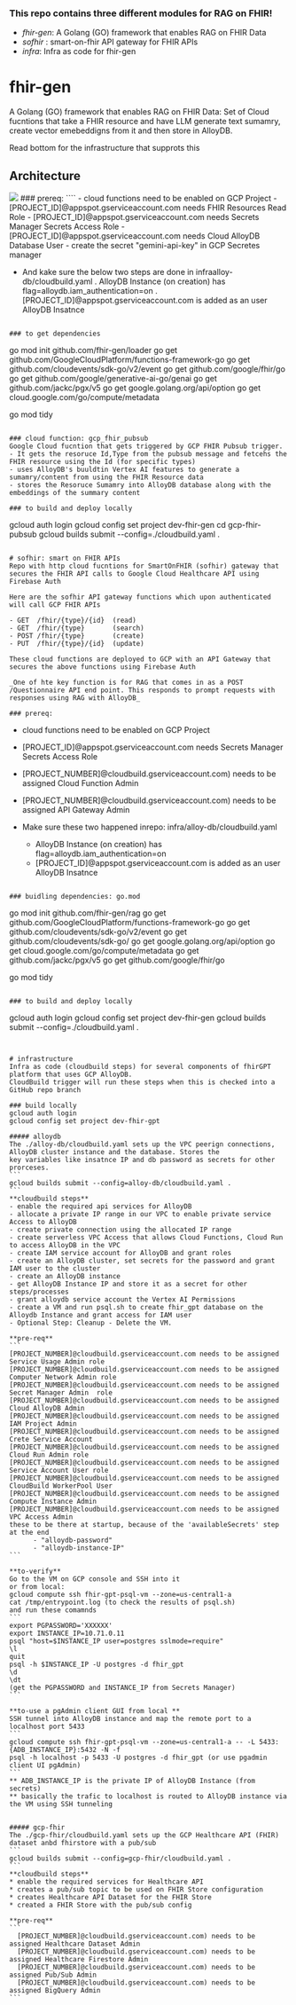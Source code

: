 
### This repo contains three different modules for RAG on FHIR!  
- *fhir-gen*:  A Golang (GO) framework that enables RAG on FHIR Data
- *sofhir* : smart-on-fhir API gateway for FHIR APIs
- *infra*: Infra as code for fhir-gen

# fhir-gen
A Golang (GO) framework that enables RAG on FHIR Data: Set of Cloud fucntions that take a FHIR resource and have LLM generate text sumamry, create vector emebeddigns from it and then store in AlloyDB.

Read bottom for the infrastructure that supprots this

## Architecture
<img src="fhir-gen-architecture.png">
### prereq:
````
- cloud functions need to be enabled on GCP Project
- [PROJECT_ID]@appspot.gserviceaccount.com needs FHIR Resources Read Role
- [PROJECT_ID]@appspot.gserviceaccount.com needs Secrets Manager Secrets Access Role
- [PROJECT_ID]@appspot.gserviceaccount.com needs Cloud AlloyDB Database User
- create the secret "gemini-api-key" in GCP Secretes manager

- And kake sure the below two steps are done in infraalloy-db/cloudbuild.yaml
    . AlloyDB Instance (on creation) has flag=alloydb.iam_authentication=on
    . [PROJECT_ID]@appspot.gserviceaccount.com is added as an user AlloyDB Insatnce
````

### to get dependencies
````
go mod init github.com/fhir-gen/loader
go get github.com/GoogleCloudPlatform/functions-framework-go
go get github.com/cloudevents/sdk-go/v2/event
go get github.com/google/fhir/go
go get github.com/google/generative-ai-go/genai
go get github.com/jackc/pgx/v5
go get google.golang.org/api/option
go get cloud.google.com/go/compute/metadata

go mod tidy
````

### cloud function: gcp_fhir_pubsub
Google Cloud fucntion that gets triggered by GCP FHIR Pubsub trigger. 
- It gets the resoruce Id,Type from the pubsub message and fetcehs the FHIR resource using the Id (for specific types)
- uses AlloyDB's buuldtin Vertex AI features to generate a sumamry/content from using the FHIR Resource data
- stores the Resoruce Sumamry into AlloyDB database along with the embeddings of the summary content

### to build and deploy locally
````
gcloud auth login
gcloud config set project dev-fhir-gen
cd gcp-fhir-pubsub
gcloud builds submit --config=./cloudbuild.yaml .
````

# sofhir: smart on FHIR APIs
Repo with http cloud fucntions for SmartOnFHIR (sofhir) gateway that secures the FHIR API calls to Google Cloud Healthcare API using Firebase Auth

Here are the sofhir API gateway functions which upon authenticated will call GCP FHIR APIs

- GET  /fhir/{type}/{id}  (read)
- GET  /fhir/{type}       (search)
- POST /fhir/{type}       (create) 
- PUT  /fhir/{type}/{id}  (update) 

These cloud functions are deployed to GCP with an API Gateway that secures the above functions using Firebase Auth

_One of hte key function is for RAG that comes in as a POST /Questionnaire API end point. This responds to prompt requests with responses using RAG with AlloyDB_

### prereq:
````
- cloud functions need to be enabled on GCP Project
- [PROJECT_ID]@appspot.gserviceaccount.com needs Secrets Manager Secrets Access Role
- [PROJECT_NUMBER]@cloudbuild.gserviceaccount.com) needs to be assigned Cloud Function Admin 
- [PROJECT_NUMBER]@cloudbuild.gserviceaccount.com) needs to be assigned API Gateway Admin

- Make sure these two happened inrepo: infra/alloy-db/cloudbuild.yaml
    - AlloyDB Instance (on creation) has flag=alloydb.iam_authentication=on
    - [PROJECT_ID]@appspot.gserviceaccount.com is added as an user AlloyDB Insatnce
````

### buidling dependencies: go.mod
````
go mod init github.com/fhir-gen/rag
go get github.com/GoogleCloudPlatform/functions-framework-go
go get github.com/cloudevents/sdk-go/v2/event
go get github.com/cloudevents/sdk-go/
go get google.golang.org/api/option
go get cloud.google.com/go/compute/metadata
go get github.com/jackc/pgx/v5
go get github.com/google/fhir/go

go mod tidy
````

### to build and deploy locally
````
gcloud auth login
gcloud config set project dev-fhir-gen
gcloud builds submit --config=./cloudbuild.yaml .
````


# infrastructure
Infra as code (cloudbuild steps) for several components of fhirGPT platform that uses GCP AlloyDB.
CloudBuild trigger will run these steps when this is checked into a GitHub repo branch

### build locally 
gcloud auth login
gcloud config set project dev-fhir-gpt

##### alloydb
The ./alloy-db/cloudbuild.yaml sets up the VPC peerign connections, AlloyDB cluster instance and the database. Stores the
key variables like insatnce IP and db password as secrets for other prorceses.  
```
gcloud builds submit --config=alloy-db/cloudbuild.yaml .
```
**cloudbuild steps**
- enable the required api services for AlloyDB
- allocate a private IP range in our VPC to enable private service Access to AlloyDB
- create private connection using the allocated IP range
- create serverless VPC Access that allows Cloud Functions, Cloud Run to access AlloyDB in the VPC
- create IAM service account for AlloyDB and grant roles
- create an AlloyDB cluster, set secrets for the password and grant IAM user to the cluster
- create an AlloyDB instance
- get AlloyDB Instance IP and store it as a secret for other steps/processes
- grant alloydb service account the Vertex AI Permissions
- create a VM and run psql.sh to create fhir_gpt database on the Alloydb Instance and grant access for IAM user
- Optional Step: Cleanup - Delete the VM. 

**pre-req**
```
[PROJECT_NUMBER]@cloudbuild.gserviceaccount.com needs to be assigned Service Usage Admin role
[PROJECT_NUMBER]@cloudbuild.gserviceaccount.com needs to be assigned Computer Network Admin role
[PROJECT_NUMBER]@cloudbuild.gserviceaccount.com needs to be assigned Secret Manager Admin  role
[PROJECT_NUMBER]@cloudbuild.gserviceaccount.com needs to be assigned Cloud AlloyDB Admin
[PROJECT_NUMBER]@cloudbuild.gserviceaccount.com needs to be assigned IAM Project Admin
[PROJECT_NUMBER]@cloudbuild.gserviceaccount.com needs to be assigned Crete Service Account
[PROJECT_NUMBER]@cloudbuild.gserviceaccount.com needs to be assigned Cloud Run Admin role
[PROJECT_NUMBER]@cloudbuild.gserviceaccount.com needs to be assigned Service Account User role
[PROJECT_NUMBER]@cloudbuild.gserviceaccount.com needs to be assigned CloudBuild WorkerPool User
[PROJECT_NUMBER]@cloudbuild.gserviceaccount.com needs to be assigned Compute Instance Admin 
[PROJECT_NUMBER]@cloudbuild.gserviceaccount.com needs to be assigned VPC Access Admin
these to be there at startup, because of the 'availableSecrets' step at the end
      - "alloydb-password" 
      - "alloydb-instance-IP"  
```

**to-verify**
Go to the VM on GCP console and SSH into it 
or from local: 
gcloud compute ssh fhir-gpt-psql-vm --zone=us-central1-a  
cat /tmp/entrypoint.log (to check the results of psql.sh)
and run these comamnds 
```
export PGPASSWORD='XXXXXX' 
export INSTANCE_IP=10.71.0.11
psql "host=$INSTANCE_IP user=postgres sslmode=require"
\l 
quit
psql -h $INSTANCE_IP -U postgres -d fhir_gpt
\d
\dt
(get the PGPASSWORD and INSTANCE_IP from Secrets Manager)
```

**to-use a pgAdmin client GUI from local **
SSH tunnel into AlloyDB instance and map the remote port to a localhost port 5433 
```
gcloud compute ssh fhir-gpt-psql-vm --zone=us-central1-a -- -L 5433:{ADB_INSTANCE_IP}:5432 -N -f
psql -h localhost -p 5433 -U postgres -d fhir_gpt (or use pgadmin client UI pgAdmin)
```
** ADB_INSTANCE_IP is the private IP of AlloyDB Instance (from secrets)
** basically the trafic to localhost is routed to AlloyDB instance via the VM using SSH tunneling


##### gcp-fhir
The ./gcp-fhir/cloudbuild.yaml sets up the GCP Healthcare API (FHIR) dataset anbd fhirstore with a pub/sub
```
gcloud builds submit --config=gcp-fhir/cloudbuild.yaml .
```
**cloudbuild steps**
* enable the required services for Healthcare API
* creates a pub/sub topic to be used on FHIR Store configuration 
* creates Healthcare API Dataset for the FHIR Store
* created a FHIR Store with the pub/sub config

**pre-req**
```
  [PROJECT_NUMBER]@cloudbuild.gserviceaccount.com) needs to be assigned Healthcare Dataset Admin
  [PROJECT_NUMBER]@cloudbuild.gserviceaccount.com) needs to be assigned Healthcare Firestore Admin
  [PROJECT_NUMBER]@cloudbuild.gserviceaccount.com) needs to be assigned Pub/Sub Admin
  [PROJECT_NUMBER]@cloudbuild.gserviceaccount.com) needs to be assigned BigQuery Admin
```
